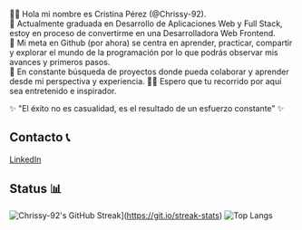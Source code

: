 👋🏻 Hola mi nombre es Cristina Pérez (@Chrissy-92). <br>
🌱 Actualmente graduada en Desarrollo de Aplicaciones Web y Full Stack, estoy en proceso de convertirme en una Desarrolladora Web Frontend. <br>
🎯 Mi meta en Github (por ahora) se centra en aprender, practicar, compartir y explorar el mundo de la programación por lo que podrás observar mis avances y primeros pasos. <br>
👀 En constante búsqueda de proyectos donde pueda colaborar y aprender desde mi perspectiva y experiencia.
✍🏻 Espero que tu recorrido por aquí sea entretenido e inspirador. <br>

✨ "El éxito no es casualidad, es el resultado de un esfuerzo constante" ✨

## Contacto 📞

[LinkedIn](https://www.linkedin.com/in/cristina-pérez-huerta)

## Status 📊
![Chrissy-92's GitHub Streak](https://streak-stats.demolab.com/?Chrissy-92)](https://git.io/streak-stats)
![Top Langs](https://github-readme-stats.vercel.app/api/top-langs/?username=Chrissy-92&layout=compact&theme=dark)

